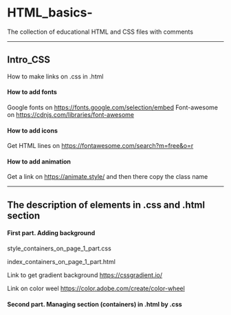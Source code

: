 # HTML_basics-
The collection of educational HTML and CSS files with comments 

---

## Intro_CSS


How to make links on .css in .html  

#### How to add fonts 
Google fonts on https://fonts.google.com/selection/embed 
Font-awesome on https://cdnjs.com/libraries/font-awesome

#### How to add icons 
Get HTML lines on https://fontawesome.com/search?m=free&o=r 

#### How to add animation 
Get a link on https://animate.style/
and then there copy the class name 

---

## The description of elements in .css and .html section 

#### First part. Adding background 
style_containers_on_page_1_part.css

index_containers_on_page_1_part.html

Link to get gradient background https://cssgradient.io/

Link on color weel https://color.adobe.com/create/color-wheel


#### Second part. Managing section (containers) in .html by .css


